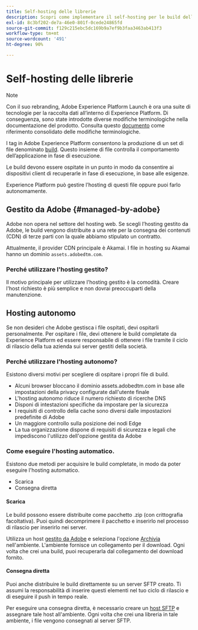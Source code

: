```yaml
---
title: Self-hosting delle librerie
description: Scopri come implementare il self-hosting per le build delle librerie di tag in Adobe Experience Platform.
exl-id: 8c3bf202-de7a-46e0-801f-0cede24865fd
source-git-commit: f129c215ebc5dc169b9a7ef9b3faa3463ab413f3
workflow-type: tm+mt
source-wordcount: '491'
ht-degree: 90%

---
```


# Self-hosting delle librerie

>[!NOTE]
>
>Con il suo rebranding, Adobe Experience Platform Launch è ora una suite di tecnologie per la raccolta dati all’interno di Experience Platform. Di conseguenza, sono state introdotte diverse modifiche terminologiche nella documentazione del prodotto. Consulta questo [documento](../../../term-updates.md) come riferimento consolidato delle modifiche terminologiche.

I tag in Adobe Experience Platform consentono la produzione di un set di file denominato [build](../builds.md). Questo insieme di file controlla il comportamento dell’applicazione in fase di esecuzione.

Le build devono essere ospitate in un punto in modo da consentire ai dispositivi client di recuperarle in fase di esecuzione, in base alle esigenze.

Experience Platform può gestire l’hosting di questi file oppure puoi farlo autonomamente.

## Gestito da Adobe {#managed-by-adobe}

Adobe non opera nel settore del hosting web. Se scegli l’hosting gestito da Adobe, le build vengono distribuite a una rete per la consegna dei contenuti (CDN) di terze parti con la quale abbiamo stipulato un contratto.

Attualmente, il provider CDN principale è Akamai. I file in hosting su Akamai hanno un dominio `assets.adobedtm.com`.

### Perché utilizzare l&#39;hosting gestito?

Il motivo principale per utilizzare l&#39;hosting gestito è la comodità. Creare l&#39;host richiesto è più semplice e non dovrai preoccuparti della manutenzione.

## Hosting autonomo

Se non desideri che Adobe gestisca i file ospitati, devi ospitarli personalmente. Per ospitare i file, devi ottenere le build completate da Experience Platform ed essere responsabile di ottenere i file tramite il ciclo di rilascio della tua azienda sui server gestiti della società.

### Perché utilizzare l&#39;hosting autonomo?

Esistono diversi motivi per scegliere di ospitare i propri file di build.

* Alcuni browser bloccano il dominio assets.adobedtm.com in base alle impostazioni della privacy configurate dall&#39;utente finale
* L&#39;hosting autonomo riduce il numero richiesto di ricerche DNS
* Disponi di intestazioni specifiche da impostare per la sicurezza
* I requisiti di controllo della cache sono diversi dalle impostazioni predefinite di Adobe
* Un maggiore controllo sulla posizione dei nodi Edge
* La tua organizzazione dispone di requisiti di sicurezza e legali che impediscono l&#39;utilizzo dell&#39;opzione gestita da Adobe

### Come eseguire l&#39;hosting automatico.

Esistono due metodi per acquisire le build completate, in modo da poter eseguire l&#39;hosting automatico.

* Scarica
* Consegna diretta

#### Scarica

Le build possono essere distribuite come pacchetto .zip (con crittografia facoltativa). Puoi quindi decomprimere il pacchetto e inserirlo nel processo di rilascio per inserirlo nei server.

Utilizza un host [gestito da Adobe](self-hosting-libraries.md) e seleziona l&#39;opzione [Archivia](../environments.md) nell&#39;ambiente. L&#39;ambiente fornisce un collegamento per il download. Ogni volta che crei una build, puoi recuperarla dal collegamento del download fornito.

#### Consegna diretta

Puoi anche distribuire le build direttamente su un server SFTP creato. Ti assumi la responsabilità di inserire questi elementi nel tuo ciclo di rilascio e di eseguire il push in tempo reale.

Per eseguire una consegna diretta, è necessario creare un [host SFTP](sftp-host.md) e assegnare tale host all&#39;ambiente. Ogni volta che crei una libreria in tale ambiente, i file vengono consegnati al server SFTP.
